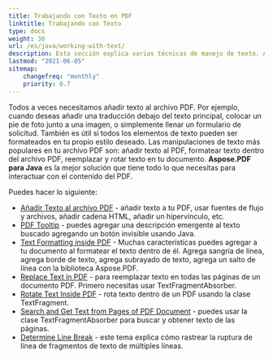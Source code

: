 ```yaml
---
title: Trabajando con Texto en PDF 
linktitle: Trabajando con Texto
type: docs
weight: 30
url: /es/java/working-with-text/
description: Esta sección explica varias técnicas de manejo de texto. Aprende cómo añadir, reemplazar, rotar, buscar texto usando Aspose.PDF y Java.
lastmod: "2021-06-05"
sitemap:
    changefreq: "monthly"
    priority: 0.7
---
```


Todos a veces necesitamos añadir texto al archivo PDF. Por ejemplo, cuando deseas añadir una traducción debajo del texto principal, colocar un pie de foto junto a una imagen, o simplemente llenar un formulario de solicitud. También es útil si todos los elementos de texto pueden ser formateados en tu propio estilo deseado. Las manipulaciones de texto más populares en tu archivo PDF son: añadir texto al PDF, formatear texto dentro del archivo PDF, reemplazar y rotar texto en tu documento. **Aspose.PDF para Java** es la mejor solución que tiene todo lo que necesitas para interactuar con el contenido del PDF.

Puedes hacer lo siguiente:

- [Añadir Texto al archivo PDF](/pdf/es/java/add-text-to-pdf-file/) - añadir texto a tu PDF, usar fuentes de flujo y archivos, añadir cadena HTML, añadir un hipervínculo, etc.
- [PDF Tooltip](/pdf/es/java/pdf-tooltip/) - puedes agregar una descripción emergente al texto buscado agregando un botón invisible usando Java.
- [Text Formatting inside PDF](/pdf/es/java/text-formatting-inside-pdf/) - Muchas características puedes agregar a tu documento al formatear el texto dentro de él. Agrega sangría de línea, agrega borde de texto, agrega subrayado de texto, agrega un salto de línea con la biblioteca Aspose.PDF.
- [Replace Text in PDF](/pdf/es/java/replace-text-in-pdf/) - para reemplazar texto en todas las páginas de un documento PDF. Primero necesitas usar TextFragmentAbsorber.
- [Rotate Text Inside PDF](/pdf/es/java/rotate-text-inside-pdf/) - rota texto dentro de un PDF usando la clase TextFragment.
- [Search and Get Text from Pages of PDF Document](/pdf/es/java/search-and-get-text-from-pdf/) - puedes usar la clase TextFragmentAbsorber para buscar y obtener texto de las páginas.
- [Determine Line Break](/pdf/es/java/determine-line-break/) - este tema explica cómo rastrear la ruptura de línea de fragmentos de texto de múltiples líneas.